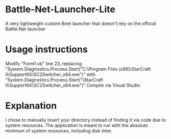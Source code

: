 # Battle-Net-Launcher-Lite
A very lightweight custom Bnet launcher that doesn't rely on the official Battle.Net launcher

# Usage instructions
Modify "Form1.vb" line 23, replacing "System.Diagnostics.Process.Start("C:\Program Files (x86)\StarCraft II\Support64\SC2Switcher_x64.exe")" with "System.Diagnostics.Process.Start("<Your Starcraft Directory>\StarCraft II\Support64\SC2Switcher_x64.exe")"
Compile via Visual Studio

# Explanation 
I chose to manually insert your directory instead of finding it via code due to system resources. The application is meant to run with the absolute minimum of system resources, including disk time. 
